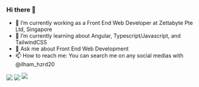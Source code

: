 ### Hi there 👋

- 🔭 I’m currently working as a Front End Web Developer at Zettabyte Pte Ltd, Singapore
- 🌱 I’m currently learning about Angular, Typescript/Javascript, and TailwindCSS
- 💬 Ask me about Front End Web Development
- 📫 How to reach me: You can search me on any social medias with @ilham_hzrd20

<a>
  <img align="center" src="https://github-readme-stats.vercel.app/api/top-langs/?username=ilham-maulana-zetta&title_color=ffffff&text_color=c9cacc&icon_color=2bbc8a&bg_color=1d1f21&langs_count=5" />
</a>
<a>
  <img align="center" src="https://github-readme-stats.vercel.app/api?username=ilham-maulana-zetta&show_icons=true&theme=dark" />
</a>

<img src="https://github-readme-stats.vercel.app/api/wakatime?username=ilham_hzrd20&theme=github_dark&layout=compact">
